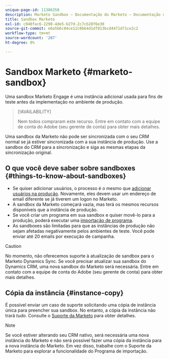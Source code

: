 ```yaml
---
unique-page-id: 11386358
description: Marketo Sandbox — Documentação do Marketo — Documentação do produto
title: Sandbox Marketo
exl-id: c040fac6-2290-4de5-b27d-2c7cb28f6e30
source-git-commit: e6a5b6c84ce12c0bb4d1df013bcd4471d71ce2c2
workflow-type: tm+mt
source-wordcount: '287'
ht-degree: 0%

---
```


# Sandbox Marketo {#marketo-sandbox}

Uma sandbox Marketo Engage é uma instância adicional usada para fins de teste antes da implementação no ambiente de produção.

>[!AVAILABILITY]
>
>Nem todos compraram este recurso. Entre em contato com a equipe de conta do Adobe (seu gerente de conta) para obter mais detalhes.

Uma sandbox da Marketo não pode ser sincronizada com o seu CRM normal se já estiver sincronizada com a sua instância de produção. Use a sandbox do CRM para a sincronização e siga as mesmas etapas da sincronização original.

## O que você deve saber sobre sandboxes {#things-to-know-about-sandboxes}

* Se quiser adicionar usuários, o processo é o mesmo que [adicionar usuários na produção](/help/marketo/product-docs/administration/users-and-roles/managing-marketo-users.md#create-users). Novamente, eles devem usar um endereço de email diferente se já tiverem um logon no Marketo.
* A sandbox da Marketo começará vazia, mas terá os mesmos recursos disponíveis que a instância de produção.
* Se você criar um programa em sua sandbox e quiser movê-lo para a produção, poderá executar uma [importação de programa](/help/marketo/product-docs/core-marketo-concepts/programs/working-with-programs/import-a-program.md).
* As sandboxes são limitadas para que as instâncias de produção não sejam afetadas negativamente pelos ambientes de teste. Você pode enviar até 20 emails por execução de campanha.

>[!CAUTION]
>
>No momento, não oferecemos suporte à atualização de sandbox para o Marketo Dynamics Sync. Se você precisar atualizar sua sandbox do Dynamics CRM, uma nova sandbox do Marketo será necessária. Entre em contato com a equipe de conta do Adobe (seu gerente de conta) para obter mais detalhes.

## Cópia da instância {#instance-copy}

É possível enviar um caso de suporte solicitando uma cópia de instância única para preencher sua sandbox. No entanto, a cópia da instância não trará _tudo_. Consulte o [Suporte da Marketo](https://nation.marketo.com/t5/Support/ct-p/Support) para obter detalhes.

>[!NOTE]
>
>Se você estiver alterando seu CRM nativo, será necessária uma nova instância do Marketo e não será possível fazer uma cópia da instância para a nova instância do Marketo. Em vez disso, trabalhe com o Suporte da Marketo para explorar a funcionalidade do Programa de importação.
